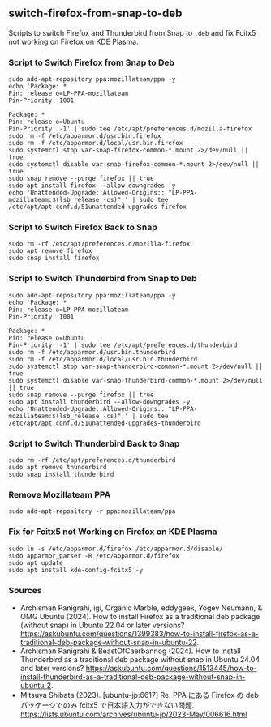 ## switch-firefox-from-snap-to-deb

Scripts to switch Firefox and Thunderbird from Snap to `.deb` and fix Fcitx5 not working on Firefox on KDE Plasma.

### Script to Switch Firefox from Snap to Deb

```
sudo add-apt-repository ppa:mozillateam/ppa -y
echo 'Package: *
Pin: release o=LP-PPA-mozillateam
Pin-Priority: 1001

Package: *
Pin: release o=Ubuntu
Pin-Priority: -1' | sudo tee /etc/apt/preferences.d/mozilla-firefox
sudo rm -f /etc/apparmor.d/usr.bin.firefox
sudo rm -f /etc/apparmor.d/local/usr.bin.firefox
sudo systemctl stop var-snap-firefox-common-*.mount 2>/dev/null || true
sudo systemctl disable var-snap-firefox-common-*.mount 2>/dev/null || true
sudo snap remove --purge firefox || true
sudo apt install firefox --allow-downgrades -y
echo 'Unattended-Upgrade::Allowed-Origins:: "LP-PPA-mozillateam:$(lsb_release -cs)";' | sudo tee /etc/apt/apt.conf.d/51unattended-upgrades-firefox
```

### Script to Switch Firefox Back to Snap

```
sudo rm -rf /etc/apt/preferences.d/mozilla-firefox
sudo apt remove firefox
sudo snap install firefox
```

### Script to Switch Thunderbird from Snap to Deb

```
sudo add-apt-repository ppa:mozillateam/ppa -y
echo 'Package: *
Pin: release o=LP-PPA-mozillateam
Pin-Priority: 1001

Package: *
Pin: release o=Ubuntu
Pin-Priority: -1' | sudo tee /etc/apt/preferences.d/thunderbird
sudo rm -f /etc/apparmor.d/usr.bin.thunderbird
sudo rm -f /etc/apparmor.d/local/usr.bin.thunderbird
sudo systemctl stop var-snap-thunderbird-common-*.mount 2>/dev/null || true
sudo systemctl disable var-snap-thunderbird-common-*.mount 2>/dev/null || true
sudo snap remove --purge firefox || true
sudo apt install thunderbird --allow-downgrades -y
echo 'Unattended-Upgrade::Allowed-Origins:: "LP-PPA-mozillateam:$(lsb_release -cs)";' | sudo tee /etc/apt/apt.conf.d/51unattended-upgrades-thunderbird
```

### Script to Switch Thunderbird Back to Snap

```
sudo rm -rf /etc/apt/preferences.d/thunderbird
sudo apt remove thunderbird
sudo snap install thunderbird
```

### Remove Mozillateam PPA

```
sudo add-apt-repository -r ppa:mozillateam/ppa
```

### Fix for Fcitx5 not Working on Firefox on KDE Plasma

```
sudo ln -s /etc/apparmor.d/firefox /etc/apparmor.d/disable/
sudo apparmor_parser -R /etc/apparmor.d/firefox
sudo apt update
sudo apt install kde-config-fcitx5 -y
```

### Sources

- Archisman Panigrahi, igi, Organic Marble, eddygeek, Yogev Neumann, & OMG Ubuntu (2024). How to install Firefox as a traditional deb package (without snap) in Ubuntu 22.04 or later versions? <https://askubuntu.com/questions/1399383/how-to-install-firefox-as-a-traditional-deb-package-without-snap-in-ubuntu-22>.
- Archisman Panigrahi & BeastOfCaerbannog (2024). How to install Thunderbird as a traditional deb package without snap in Ubuntu 24.04 and later versions? <https://askubuntu.com/questions/1513445/how-to-install-thunderbird-as-a-traditional-deb-package-without-snap-in-ubuntu-2>.
- Mitsuya Shibata (2023). \[ubuntu-jp:6617\] Re: PPA にある Firefox の deb パッケージでのみ fcitx5 で日本語入力ができない問題. <https://lists.ubuntu.com/archives/ubuntu-jp/2023-May/006616.html>
